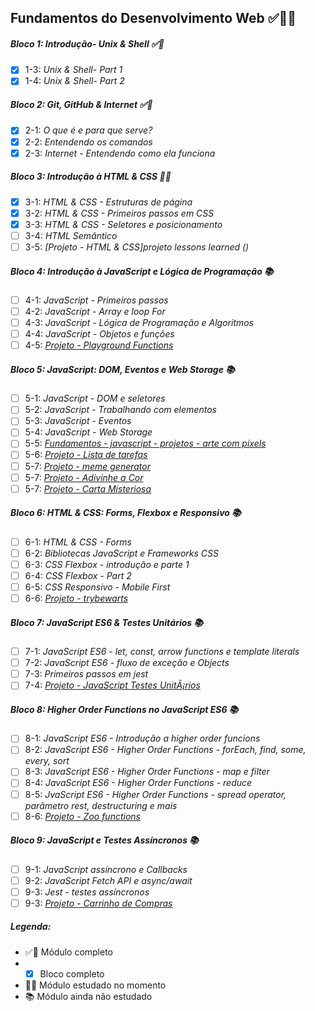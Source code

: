 

## Fundamentos do Desenvolvimento Web :white_check_mark:👩‍💻 

##### Bloco 1: Introdução- Unix & Shell ✅📘

- [x] 1-3: _Unix & Shell- Part 1_
- [x] 1-4: _Unix & Shell- Part 2_

##### Bloco 2: Git, GitHub & Internet ✅📘

- [x] 2-1: _O que é e para que serve?_
- [x] 2-2: _Entendendo os comandos_
- [x] 2-3: _Internet - Entendendo como ela funciona_

##### Bloco 3: Introdução à HTML & CSS 📍📝

- [x] 3-1: _HTML & CSS - Estruturas de página_
- [x] 3-2: _HTML & CSS - Primeiros passos em CSS_
- [x] 3-3: _HTML & CSS - Seletores e posicionamento_
- [ ] 3-4: _HTML Semântico_
- [ ] 3-5: _[Projeto - HTML & CSS]projeto lessons learned ()_

##### Bloco 4: Introdução à JavaScript e Lógica de Programação 📚
 
- [ ] 4-1: _JavaScript - Primeiros passos_
- [ ] 4-2: _JavaScript - Array e loop For_
- [ ] 4-3: _JavaScript - Lógica de Programação e Algoritmos_
- [ ] 4-4: _JavaScript - Objetos e funções_
- [ ] 4-5: _[Projeto - Playground Functions]()_

##### Bloco 5: JavaScript: DOM, Eventos e Web Storage 📚
- [ ] 5-1: _JavaScript - DOM e seletores_
- [ ] 5-2: _JavaScript - Trabalhando com elementos_
- [ ] 5-3: _JavaScript - Eventos_
- [ ] 5-4: _JavaScript - Web Storage_
- [ ] 5-5: _[Fundamentos - javascript - projetos - arte com pixels]()_
- [ ] 5-6: _[Projeto - Lista de tarefas]()_
- [ ] 5-7: _[Projeto - meme generator]()_
- [ ] 5-7: _[Projeto - Adivinhe a Cor]()_
- [ ] 5-7: _[Projeto - Carta Misteriosa]()_

##### Bloco 6: HTML & CSS: Forms, Flexbox e Responsivo 📚

- [ ] 6-1: _HTML & CSS - Forms_
- [ ] 6-2: _Bibliotecas JavaScript e Frameworks CSS_
- [ ] 6-3: _CSS Flexbox - introdução e parte 1_
- [ ] 6-4: _CSS Flexbox - Part 2_
- [ ] 6-5: _CSS Responsivo - Mobile First_
- [ ] 6-6: _[Projeto - trybewarts]()_

##### Bloco 7: JavaScript ES6 & Testes Unitários 📚

- [ ] 7-1: _JavaScript ES6 - let, const, arrow functions e template literals_
- [ ] 7-2: _JavaScript ES6 - fluxo de exceção e Objects_
- [ ] 7-3: _Primeiros passos em jest_
- [ ] 7-4: _[Projeto - JavaScript Testes UnitÃ¡rios]()_

##### Bloco 8: Higher Order Functions no JavaScript ES6 📚

- [ ] 8-1: _JavaScript ES6 - Introdução a higher order funcions_
- [ ] 8-2: _JavaScript ES6 - Higher Order Functions - forEach, find, some, every, sort_
- [ ] 8-3: _JavaScript ES6 - Higher Order Functions - map  e filter_
- [ ] 8-4: _JavaScript ES6 - Higher Order Functions - reduce_
- [ ] 8-5: _JvaScript ES6 - Higher Order Functions - spread operator, parâmetro rest, destructuring e mais_
- [ ] 8-6: _[Projeto - Zoo functions]()_

##### Bloco 9: JavaScript e Testes Assíncronos 📚

- [ ] 9-1: _JavaScript assíncrono e Callbacks_
- [ ] 9-2: _JavaScript Fetch API e async/await_
- [ ] 9-3: _Jest - testes assíncronos_
- [ ] 9-3: _[Projeto - Carrinho de Compras]()_

##### Legenda: 
- ✅📘 Módulo completo
- -  [x] Bloco completo
- 📍📝 Módulo estudado no momento
- 📚 Módulo ainda não estudado 

